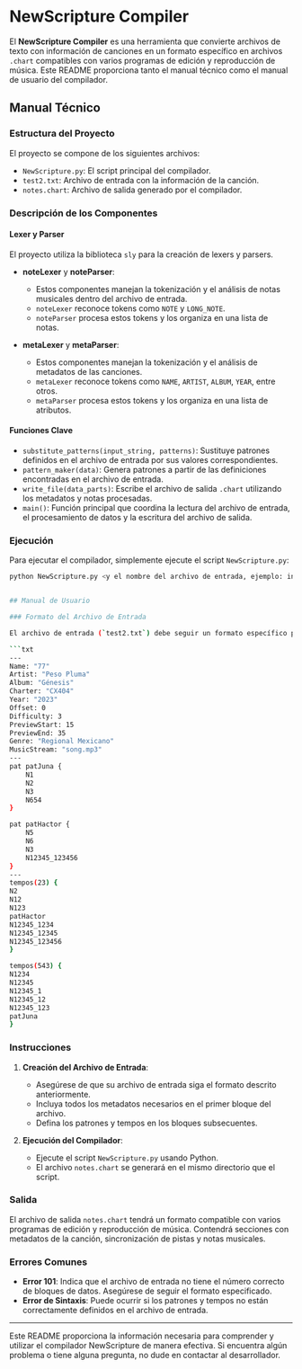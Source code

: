 # NewScripture Compiler

El **NewScripture Compiler** es una herramienta que convierte archivos de texto con información de canciones en un formato específico en archivos `.chart` compatibles con varios programas de edición y reproducción de música. Este README proporciona tanto el manual técnico como el manual de usuario del compilador.

## Manual Técnico

### Estructura del Proyecto

El proyecto se compone de los siguientes archivos:
- `NewScripture.py`: El script principal del compilador.
- `test2.txt`: Archivo de entrada con la información de la canción.
- `notes.chart`: Archivo de salida generado por el compilador.

### Descripción de los Componentes

#### Lexer y Parser
El proyecto utiliza la biblioteca `sly` para la creación de lexers y parsers.

- **noteLexer** y **noteParser**:
  - Estos componentes manejan la tokenización y el análisis de notas musicales dentro del archivo de entrada.
  - `noteLexer` reconoce tokens como `NOTE` y `LONG_NOTE`.
  - `noteParser` procesa estos tokens y los organiza en una lista de notas.

- **metaLexer** y **metaParser**:
  - Estos componentes manejan la tokenización y el análisis de metadatos de las canciones.
  - `metaLexer` reconoce tokens como `NAME`, `ARTIST`, `ALBUM`, `YEAR`, entre otros.
  - `metaParser` procesa estos tokens y los organiza en una lista de atributos.

#### Funciones Clave

- `substitute_patterns(input_string, patterns)`: Sustituye patrones definidos en el archivo de entrada por sus valores correspondientes.
- `pattern_maker(data)`: Genera patrones a partir de las definiciones encontradas en el archivo de entrada.
- `write_file(data_parts)`: Escribe el archivo de salida `.chart` utilizando los metadatos y notas procesadas.
- `main()`: Función principal que coordina la lectura del archivo de entrada, el procesamiento de datos y la escritura del archivo de salida.

### Ejecución

Para ejecutar el compilador, simplemente ejecute el script `NewScripture.py`:
```sh
python NewScripture.py <y el nombre del archivo de entrada, ejemplo: inputSample.ns>


## Manual de Usuario

### Formato del Archivo de Entrada

El archivo de entrada (`test2.txt`) debe seguir un formato específico para ser procesado correctamente. A continuación se presenta un ejemplo del formato requerido:

```txt
---
Name: "77"
Artist: "Peso Pluma"
Album: "Génesis"
Charter: "CX404"
Year: "2023"
Offset: 0
Difficulty: 3
PreviewStart: 15
PreviewEnd: 35
Genre: "Regional Mexicano"
MusicStream: "song.mp3"
---
pat patJuna {
    N1
    N2
    N3
    N654
}

pat patHactor {
    N5
    N6
    N3
    N12345_123456
}
---
tempos(23) {
N2
N12
N123
patHactor
N12345_1234
N12345_12345
N12345_123456
}

tempos(543) {
N1234
N12345
N12345_1
N12345_12
N12345_123
patJuna
}
```

### Instrucciones

1. **Creación del Archivo de Entrada**:
   - Asegúrese de que su archivo de entrada siga el formato descrito anteriormente.
   - Incluya todos los metadatos necesarios en el primer bloque del archivo.
   - Defina los patrones y tempos en los bloques subsecuentes.

2. **Ejecución del Compilador**:
   - Ejecute el script `NewScripture.py` usando Python.
   - El archivo `notes.chart` se generará en el mismo directorio que el script.

### Salida

El archivo de salida `notes.chart` tendrá un formato compatible con varios programas de edición y reproducción de música. Contendrá secciones con metadatos de la canción, sincronización de pistas y notas musicales.

### Errores Comunes

- **Error 101**: Indica que el archivo de entrada no tiene el número correcto de bloques de datos. Asegúrese de seguir el formato especificado.
- **Error de Sintaxis**: Puede ocurrir si los patrones y tempos no están correctamente definidos en el archivo de entrada.

---

Este README proporciona la información necesaria para comprender y utilizar el compilador NewScripture de manera efectiva. Si encuentra algún problema o tiene alguna pregunta, no dude en contactar al desarrollador.

